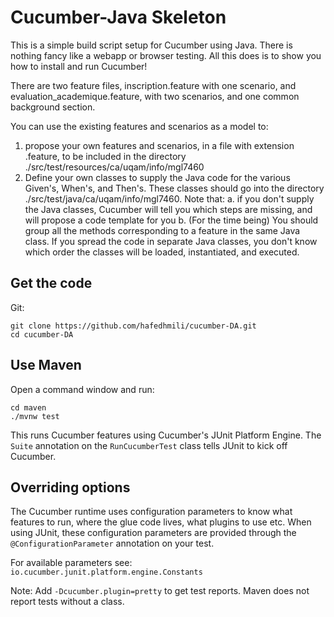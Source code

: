 # Cucumber-Java Skeleton

This is a simple build script setup for Cucumber using Java.
There is nothing fancy like a webapp or browser testing. All this does is to show
you how to install and run Cucumber!

There are two feature files, inscription.feature with one scenario, and evaluation_academique.feature, with two scenarios, and one common background section.

You can use the existing features and scenarios as a model to:
1.  propose your own features and scenarios, in a file with extension .feature, to be included in the directory ./src/test/resources/ca/uqam/info/mgl7460
2.  Define your own classes to supply the Java code for the various Given's, When's, and Then's. These classes should go into the directory ./src/test/java/ca/uqam/info/mgl7460. Note that:
    a.  if you don't supply the Java classes, Cucumber will tell you which steps are missing, and will propose a code template for you
    b.  (For the time being) You should group all the methods corresponding to a feature in the same Java class. If you spread the code in separate Java classes, you don't know which order the classes will be loaded, instantiated, and executed.

## Get the code

Git:

    git clone https://github.com/hafedhmili/cucumber-DA.git
    cd cucumber-DA

## Use Maven

Open a command window and run:

    cd maven
    ./mvnw test

This runs Cucumber features using Cucumber's JUnit Platform Engine. The `Suite`
annotation on the `RunCucumberTest` class tells JUnit to kick off Cucumber.


## Overriding options

The Cucumber runtime uses configuration parameters to know what features to run,
where the glue code lives, what plugins to use etc. When using JUnit, these
configuration parameters are provided through the `@ConfigurationParameter`
annotation on your test.

For available parameters see: `io.cucumber.junit.platform.engine.Constants`

Note: Add `-Dcucumber.plugin=pretty` to get test reports. Maven does not report
tests without a class.
